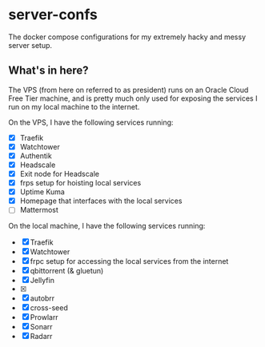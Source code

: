 # server-confs

The docker compose configurations for my extremely hacky and messy server setup.

## What's in here?

The VPS (from here on referred to as president) runs on an Oracle Cloud Free Tier machine,
and is pretty much only used for exposing the services I run on my local machine to the internet.

On the VPS, I have the following services running:

-   [x] Traefik
-   [x] Watchtower
-   [x] Authentik
-   [x] Headscale
-   [x] Exit node for Headscale
-   [x] frps setup for hoisting local services
-   [x] Uptime Kuma
-   [x] Homepage that interfaces with the local services
-   [ ] Mattermost

On the local machine, I have the following services running:

-   [x] Traefik
-   [x] Watchtower
-   [x] frpc setup for accessing the local services from the internet
-   [x] qbittorrent (& gluetun)
-   [x] Jellyfin
-   [x]
-   [x] autobrr
-   [x] cross-seed
-   [x] Prowlarr
-   [x] Sonarr
-   [x] Radarr
